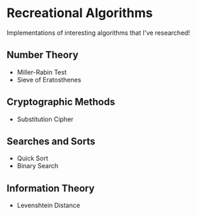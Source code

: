 # Recreational Algorithms
Implementations of interesting algorithms that I've researched!

## Number Theory
- Miller-Rabin Test
- Sieve of Eratosthenes

## Cryptographic Methods
- Substitution Cipher

## Searches and Sorts
- Quick Sort
- Binary Search

## Information Theory
- Levenshtein Distance

